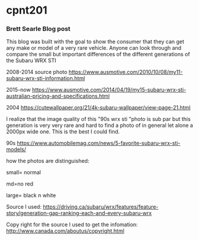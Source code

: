# cpnt201 

### Brett Searle Blog post

This blog was built with the goal to show the consumer that they can get any make or model of a very rare vehicle. Anyone can look through and compare the small but important differences of the different generations of the Subaru WRX STI


2008-2014 source photo https://www.ausmotive.com/2010/10/08/my11-subaru-wrx-sti-information.html


2015-now https://www.ausmotive.com/2014/04/19/my15-subaru-wrx-sti-australian-pricing-and-specifications.html

2004  https://cutewallpaper.org/21/4k-subaru-wallpaper/view-page-21.html

I realize that the image quality of this "90s wrx sti "photo is sub par but this generation is very very rare and hard to find a photo of in general let alone a 2000px wide one. This is the best I could find.


90s  https://www.automobilemag.com/news/5-favorite-subaru-wrx-sti-models/


how the photos are distinguished:

small= normal 

md=no red 

large= black n white

Source I used: https://driving.ca/subaru/wrx/features/feature-story/generation-gap-ranking-each-and-every-subaru-wrx

Copy right for the source I used to get the infomation: http://www.canada.com/aboutus/copyright.html